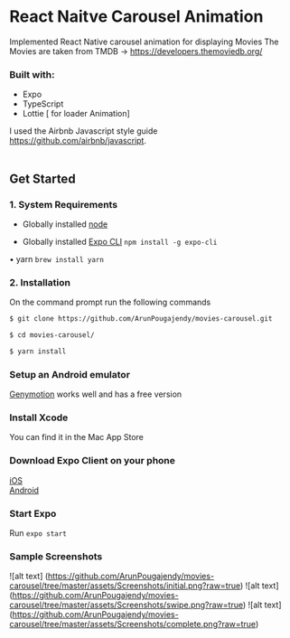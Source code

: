 # React Naitve Carousel Animation

Implemented React Native carousel animation for displaying Movies
The Movies are taken from TMDB -> <https://developers.themoviedb.org/>

### Built with:

- Expo
- TypeScript
- Lottie [ for loader Animation]

I used the Airbnb Javascript style guide <https://github.com/airbnb/javascript>. <br> <br>

## Get Started

### 1. System Requirements

- Globally installed [node](https://nodejs.org/en/)

- Globally installed [Expo CLI](https://docs.expo.io/versions/latest/workflow/expo-cli/)
  `npm install -g expo-cli`

• yarn
`brew install yarn`

### 2. Installation

On the command prompt run the following commands

```sh
$ git clone https://github.com/ArunPougajendy/movies-carousel.git

$ cd movies-carousel/

$ yarn install
```

### Setup an Android emulator

[Genymotion](https://www.genymotion.com/download/) works well and has a free version

### Install Xcode

You can find it in the Mac App Store

### Download Expo Client on your phone

[iOS](https://apps.apple.com/us/app/expo-client/id982107779)<br>
[Android](https://play.google.com/store/apps/details?id=host.exp.exponent&hl=en_US)

### Start Expo

Run `expo start`

### Sample Screenshots

![alt text] (https://github.com/ArunPougajendy/movies-carousel/tree/master/assets/Screenshots/initial.png?raw=true)
![alt text] (https://github.com/ArunPougajendy/movies-carousel/tree/master/assets/Screenshots/swipe.png?raw=true)
![alt text] (https://github.com/ArunPougajendy/movies-carousel/tree/master/assets/Screenshots/complete.png?raw=true)